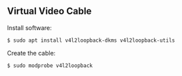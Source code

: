 ## Virtual Video Cable

Install software:

    $ sudo apt install v4l2loopback-dkms v4l2loopback-utils

Create the cable:

    $ sudo modprobe v4l2loopback


